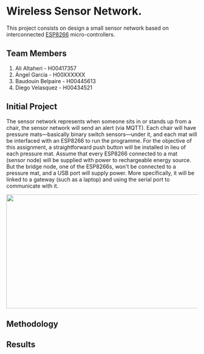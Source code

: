 # Wireless Sensor Network.
This project consists on design a small sensor network based on interconnected [ESP8266](https://www.espressif.com/sites/default/files/documentation/0a-esp8266ex_datasheet_en.pdf) micro-controllers. 

## Team Members
1. Ali Altaheri      - H00417357
2. Ángel García      - H00XXXXXX
3. Baudouin Belpaire - H00445613
4. Diego Velasquez   - H00434521

## Initial Project 
The sensor network represents when someone sits in or stands up from a chair, the sensor network will send an alert (via MQTT). Each chair will have pressure mats—basically binary switch sensors—under it, and each mat will be interfaced with an ESP8266 to run the programme. For the objective of this assignment, a straightforward push button will be installed in lieu of each pressure mat. Assume that every ESP8266 connected to a mat (sensor node) will be supplied with power to rechargeable energy source. But the bridge node, one of the ESP8266s, won't be connected to a pressure mat, and a USB port will supply power. More specifically, it will be linked to a gateway (such as a laptop) and using the serial port to communicate with it.

<p align="center">
  <img src="https://github.com/DIEGO15457/Final-Project/blob/main/Images/Architecture.png" width="700" height="300">
</p>

## Methodology

## Results


